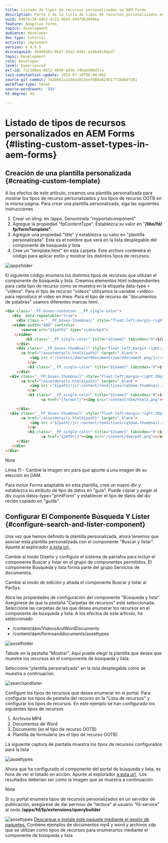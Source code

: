 ```yaml
---
title: Listado de tipos de recursos personalizados en AEM Forms
description: Parte 2 de la lista de tipos de recursos personalizados en AEM Forms
uuid: 6467ec34-e452-4c21-9bb5-504f9630466a
feature: Adaptive Forms
topics: development
audience: developer
doc-type: tutorial
activity: implement
version: 6.4,6.5
discoiquuid: 4b940465-0bd7-45a2-8d01-e4d640c9aedf
topic: Development
role: Developer
level: Experienced
exl-id: f221d8ee-0452-4690-a936-74bab506d7ca
last-substantial-update: 2019-07-10T00:00:00Z
source-git-commit: 7a2bb61ca1dea1013eef088a629b17718dbbf381
workflow-type: tm+mt
source-wordcount: '593'
ht-degree: 0%

---
```


# Listado de tipos de recursos personalizados en AEM Forms {#listing-custom-asset-types-in-aem-forms}

## Creación de una plantilla personalizada {#creating-custom-template}

A los efectos de este artículo, creamos una plantilla personalizada para mostrar los tipos de recurso personalizados y los tipos de recurso OOTB en la misma página. Para crear una plantilla personalizada, siga las siguientes instrucciones

1. Crear un sling: en /apps. Denomínela &quot;myportalcomponent&quot;
1. Agregue la propiedad &quot;fpContentType&quot;. Establezca su valor en &quot;**/libs/fd/ fp/formTemplate&quot;.**
1. Agregue una propiedad &quot;title&quot; y establezca su valor en &quot;plantilla personalizada&quot;. Este es el nombre que verá en la lista desplegable del componente de búsqueda y lista
1. Cree un &quot;template.html&quot; en esta carpeta. Este archivo contendrá el código para aplicar estilo y mostrar los distintos tipos de recursos.

![appsfolder](assets/appsfolder_.png)

El siguiente código enumera los distintos tipos de recursos que utilizan el componente de búsqueda y lista. Creamos elementos html independientes para cada tipo de recurso como se muestra en la etiqueta data-type = &quot;videos&quot;. Para el tipo de recurso &quot;vídeos&quot; utilizamos la variable &lt;video> para reproducir el vídeo en línea. Para el tipo de recurso de &quot;documentos de palabras&quot; usamos diferentes marcas html.

```html
<div class="__FP_boxes-container __FP_single-color">
   <div  data-repeatable="true">
     <div class = "__FP_boxes-thumbnail" style="float:left;margin-right:20px;" data-type = "videos">
   <video width="400" controls>
       <source src="${path}" type="video/mp4">
    </video>
         <h3 class="__FP_single-color" title="${name}" tabindex="0">${name}</h3>
     </div>
     <div class="__FP_boxes-thumbnail" style="float:left;margin-right:20px;" data-type = "worddocuments">
       <a href="/assetdetails.html${path}" target="_blank">
           <img src ="/content/dam/worddocuments/worddocument.png/jcr:content/renditions/cq5dam.thumbnail.319.319.png"/>
          </a>
          <h3 class="__FP_single-color" title="${name}" tabindex="0">${name}</h3>
     </div>
  <div class="__FP_boxes-thumbnail" style="float:left;margin-right:20px;" data-type = "xfaForm">
       <a href="/assetdetails.html${path}" target="_blank">
           <img src ="${path}/jcr:content/renditions/cq5dam.thumbnail.319.319.png"/>
          </a>
          <h3 class="__FP_single-color" title="${name}" tabindex="0">${name}</h3>
                <a href="{formUrl}"><img src="/content/dam/html5.png"></a><p>

     </div>
  <div class="__FP_boxes-thumbnail" style="float:left;margin-right:20px;" data-type = "printForm">
       <a href="/assetdetails.html${path}" target="_blank">
           <img src ="${path}/jcr:content/renditions/cq5dam.thumbnail.319.319.png"/>
          </a>
          <h3 class="__FP_single-color" title="${name}" tabindex="0">${name}</h3>
                <a href="{pdfUrl}"><img src="/content/dam/pdf.png"></a><p>
     </div>
   </div>
</div>
```

>[!NOTE]
>
>Línea 11 - Cambie la imagen src para que apunte a una imagen de su elección en DAM.
>
>Para incluir Forms adaptable en esta plantilla, cree un nuevo div y establezca su atributo de tipo de datos en &quot;guía&quot;. Puede copiar y pegar el div cuyos datos-type=&quot;printForm&quot; y establecer el tipo de datos del div recién copiado en &quot;guide&quot;

## Configurar El Componente Búsqueda Y Lister {#configure-search-and-lister-component}

Una vez que hemos definido la plantilla personalizada, ahora tenemos que asociar esta plantilla personalizada con el componente &quot;Buscar y listar&quot;. Apunte al explorador [a esta url ](http://localhost:4502/editor.html/content/AemForms/CustomPortal.html).

Cambie al modo Diseño y configure el sistema de párrafos para incluir el componente Buscar y listar en el grupo de componentes permitidos. El componente Búsqueda y lista forma parte del grupo Servicios de documentos.

Cambie al modo de edición y añada el componente Buscar y listar al ParSys.

Abra las propiedades de configuración del componente &quot;Búsqueda y lista&quot;. Asegúrese de que la pestaña &quot;Carpetas de recursos&quot; esté seleccionada. Seleccione las carpetas de las que desea enumerar los recursos en el componente de búsqueda y lista. A los efectos de este artículo, he seleccionado

* /content/dam/VideosAndWordDocuments
* /content/dam/formsanddocuments/assettypes

![assetfolder](assets/selectingassetfolders.png)

Tabule en la pestaña &quot;Mostrar&quot;. Aquí puede elegir la plantilla que desea que muestre los recursos en el componente de búsqueda y lista.

Seleccione &quot;plantilla personalizada&quot; en la lista desplegable como se muestra a continuación.

![searchandlister](assets/searchandlistercomponent.gif)

Configure los tipos de recursos que desea enumerar en el portal. Para configurar los tipos de pestaña del recurso en la &quot;Lista de recursos&quot; y configurar los tipos de recursos. En este ejemplo se han configurado los siguientes tipos de recursos

1. Archivos MP4
1. Documentos de Word
1. Documento (es el tipo de recurso OOTB)
1. Plantilla de formulario (es el tipo de recurso OOTB)

La siguiente captura de pantalla muestra los tipos de recursos configurados para la lista

![assettypes](assets/assettypes.png)

Ahora que ha configurado el componente del portal de búsqueda y lista, es hora de ver el listado en acción. Apunte al explorador [a esta url ](http://localhost:4502/content/AemForms/CustomPortal.html?wcmmode=disabled). Los resultados deberían ser como la imagen que se muestra a continuación.

>[!NOTE]
>
>Si su portal enumera tipos de recursos personalizados en un servidor de publicación, asegúrese de dar permiso de &quot;lectura&quot; al usuario &quot;fd-service&quot; al nodo **/apps/fd/fp/extensions/querybuilder**

![assettypes](assets/assettypeslistings.png)
[Descargue e instale este paquete mediante el gestor de paquetes.](assets/customassettypekt1.zip) Contiene ejemplos de documentos mp4 y word y archivos xdp que se utilizan como tipos de recursos para enumerarlos mediante el componente de búsqueda y lista
